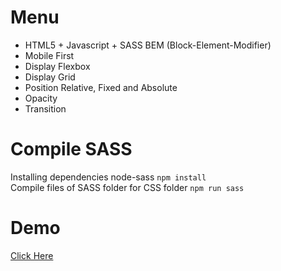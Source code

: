 # Menu

- HTML5 + Javascript + SASS BEM (Block-Element-Modifier)
- Mobile First
- Display Flexbox
- Display Grid
- Position Relative, Fixed and Absolute
- Opacity
- Transition

# Compile SASS

Installing dependencies node-sass `npm install`  
Compile files of SASS folder for CSS folder `npm run sass`  

# Demo

[Click Here](https://mkacunha.github.io/menu/)
